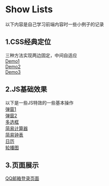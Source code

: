 Show Lists
==========
以下内容是自己学习前端内容时一些小例子的记录

1.CSS经典定位
--
三种方法实现两边固定，中间自适应  
  [Demo1]( https://vicky-ding.github.io/web_study/csslayout/CSS_layout1.html)  
  [Demo2](https://vicky-ding.github.io/web_study/csslayout/CSS_layout2.html)  
  [Demo3](https://vicky-ding.github.io/web_study/csslayout/CSS_layout3.html)  


2.JS基础效果
--
以下是一些JS特效的一些基本操作  
[弹窗1](https://vicky-ding.github.io/web_study/Demo/tanChuan_1.html)    
[弹窗2](https://vicky-ding.github.io/web_study/Demo/tanChuan_2.html)    
[多选框](https://vicky-ding.github.io/web_study/Demo/checkBox.html)  
[简易计算器](https://vicky-ding.github.io/web_study/Demo/simpleCalculator)  
[简易钟表](https://vicky-ding.github.io/web_study/Demo/clock.html)  
[日历](https://vicky-ding.github.io/web_study/Demo/calender.html)  
[轮播图](https://vicky-ding.github.io/web_study/Demo/图片轮播/index.html)  

3.页面展示
--
[QQ邮箱登录页面](https://vicky-ding.github.io/web_study/Demo/login.html)
